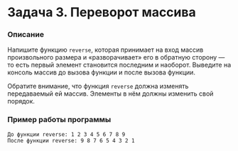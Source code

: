 # Задача 3. Переворот массива

### Описание
Напишите функцию `reverse`, которая принимает на вход массив произвольного размера и «разворачивает» его в обратную сторону — то есть первый элемент становится последним и наоборот. Выведите на консоль массив до вызова функции и после вызова функции.

Обратите внимание, что функция `reverse` должна изменять передаваемый ей массив. Элементы в нём должны изменить свой порядок.

### Пример работы программы
```
До функции reverse: 1 2 3 4 5 6 7 8 9
После функции reverse: 9 8 7 6 5 4 3 2 1
```
